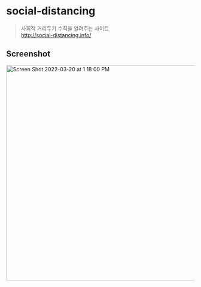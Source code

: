 # social-distancing
> 사회적 거리두기 수칙을 알려주는 사이트   
> http://social-distancing.info/

## Screenshot
<img width="575" alt="Screen Shot 2022-03-20 at 1 18 00 PM" src="https://user-images.githubusercontent.com/68562176/159147931-2df60af3-4704-40f1-bb27-c51831cd07df.png">
